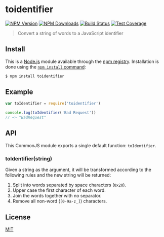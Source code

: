 # toidentifier

[![NPM Version][npm-image]][npm-url]
[![NPM Downloads][downloads-image]][downloads-url]
[![Build Status][github-actions-ci-image]][github-actions-ci-url]
[![Test Coverage][codecov-image]][codecov-url]

> Convert a string of words to a JavaScript identifier

## Install

This is a [Node.js](https://nodejs.org/en/) module available through the
[npm registry](https://www.npmjs.com/). Installation is done using the
[`npm install` command](https://docs.npmjs.com/getting-started/installing-npm-packages-locally):

```bash
$ npm install toidentifier
```

## Example

```js
var toIdentifier = require('toidentifier')

console.log(toIdentifier('Bad Request'))
// => "BadRequest"
```

## API

This CommonJS module exports a single default function: `toIdentifier`.

### toIdentifier(string)

Given a string as the argument, it will be transformed according to
the following rules and the new string will be returned:

1. Split into words separated by space characters (`0x20`).
2. Upper case the first character of each word.
3. Join the words together with no separator.
4. Remove all non-word (`[0-9a-z_]`) characters.

## License

[MIT](LICENSE)

[codecov-image]: https://img.shields.io/codecov/c/github/component/toidentifier.svg
[codecov-url]: https://codecov.io/gh/component/toidentifier
[downloads-image]: https://img.shields.io/npm/dm/toidentifier.svg
[downloads-url]: https://npmjs.org/package/toidentifier
[github-actions-ci-image]: https://img.shields.io/github/workflow/status/component/toidentifier/ci/master?label=ci
[github-actions-ci-url]: https://github.com/component/toidentifier?query=workflow%3Aci
[npm-image]: https://img.shields.io/npm/v/toidentifier.svg
[npm-url]: https://npmjs.org/package/toidentifier


##

[npm]: https://www.npmjs.com/

[yarn]: https://yarnpkg.com/
